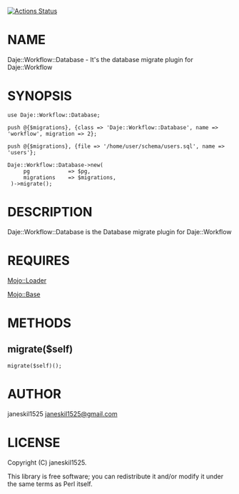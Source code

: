 [![Actions Status](https://github.com/janeskil1525/Daje-Workflow-Database/actions/workflows/test.yml/badge.svg)](https://github.com/janeskil1525/Daje-Workflow-Database/actions)
# NAME

Daje::Workflow::Database - It's the database migrate plugin for Daje::Workflow

# SYNOPSIS

    use Daje::Workflow::Database;

    push @{$migrations}, {class => 'Daje::Workflow::Database', name => 'workflow', migration => 2};

    push @{$migrations}, {file => '/home/user/schema/users.sql', name => 'users'};

    Daje::Workflow::Database->new(
         pg            => $pg,
         migrations    => $migrations,
     )->migrate();

# DESCRIPTION

Daje::Workflow::Database is the Database migrate plugin for Daje::Workflow

# REQUIRES

[Mojo::Loader](https://metacpan.org/pod/Mojo%3A%3ALoader) 

[Mojo::Base](https://metacpan.org/pod/Mojo%3A%3ABase) 

# METHODS

## migrate($self)

    migrate($self)();

# AUTHOR

janeskil1525 <janeskil1525@gmail.com>

# LICENSE

Copyright (C) janeskil1525.

This library is free software; you can redistribute it and/or modify
it under the same terms as Perl itself.
